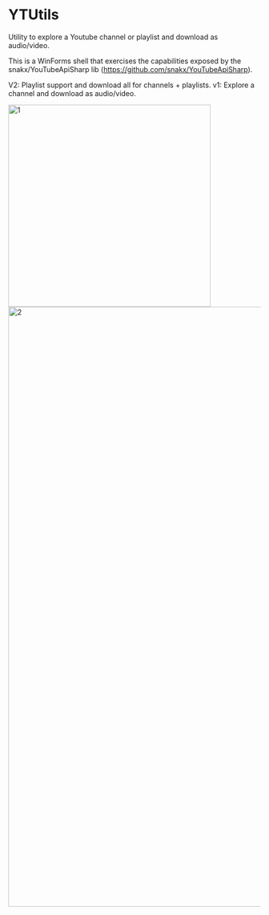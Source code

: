 # YTUtils
Utility to explore a Youtube channel or playlist and download as audio/video.

This is a WinForms shell that exercises the capabilities exposed by the snakx/YouTubeApiSharp lib (https://github.com/snakx/YouTubeApiSharp).

V2: Playlist support and download all for channels + playlists.
v1: Explore a channel and download as audio/video.

<img width="404" alt="1" src="https://user-images.githubusercontent.com/96494625/146991781-c9da4972-9455-4079-aae2-ded902fe682d.PNG">
<img width="1199" alt="2" src="https://user-images.githubusercontent.com/96494625/146991786-b17dbda4-b752-4e28-82e2-eba8a35ac924.PNG">
